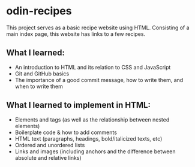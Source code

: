 # odin-recipes

This project serves as a basic recipe website using HTML. Consisting of a main index page, this website has links to a few recipes.


## What I learned:
- An introduction to HTML and its relation to CSS and JavaScript
- Git and GitHub basics
- The importance of a good commit message, how to write them, and when to write them

## What I learned to implement in HTML:
- Elements and tags (as well as the relationship between nested elements)
- Boilerplate code & how to add comments
- HTML text (paragraphs, headings, bold/italicized texts, etc)
- Ordered and unordered lists
- Links and images (including anchors and the difference between absolute and relative links)
